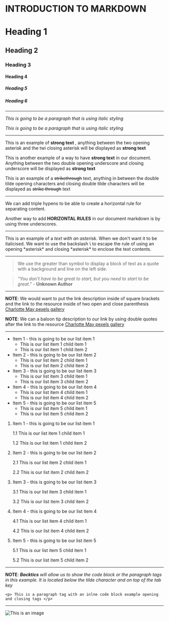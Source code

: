 # INTRODUCTION TO MARKDOWN

<!--HEADING-->
# Heading 1

## Heading 2

### Heading 3

#### Heading 4

##### Heading 5

##### Heading 6

---

<!--Italics-->

_This is going to be a paragraph that is using italic styling_

*This is going to be a paragraph that is using italic styling*

---

<!--Strong-->

This is an example of **strong text** , anything between the two opening asterisk and the twi closing asterisk will be displayed as **strong text**

This is another example of a way to have __strong text__ in our document. Anything between the two double opening underscore and closing underscore will be displayed as __strong text__

<!--Strike Through-->

This is an example of a ~~strikethrough~~ text, anything in between the double tilde opening characters and closing double tilde characters will be displayed as ~~strike through~~ text

---
<!--Horizontal Rule-->

We can add triple hypens to be able to create a horizontal rule for separating content.

Another way to add __HORIZONTAL RULES__ in our document markdown is by using three underscores.
___

<!--Escape Character Rule using Backslash-->

This is an example of a *text with an asterisk*. When we don't want it to be italicised. We want to use the backslash \ to escape the rule of using an opening \*asterisk* and closing \*asterisk* to enclose the text contents.

---

<!--Blockquote Rule-->

> We use the greater than symbol to display a block of text as a quote with a background and line on the left side.

> *"You don't have to be great to start, but you need to start to be great."* - __Unknown Author__

---

<!--Link Rule-->

**NOTE**: We would want to put the link description inside of square brackets and the link to the resource inside of two open and close parenthesis
[Charlotte May pexels gallery](https://images.pexels.com/photos/5946966/pexels-photo-5946966.jpeg?auto=compress&cs=tinysrgb&w=1260&h=750&dpr=2)

__NOTE__: We can a baloon tip description to our link by using double quotes after the link to the resource
[Charlotte May pexels gallery](https://images.pexels.com/photos/5946966/pexels-photo-5946966.jpeg?auto=compress&cs=tinysrgb&w=1260&h=750&dpr=2 "This is from Charlotte May pexel photo gallery")


---

<!--List Item Rules-->

<!--UNORDERED LISTS-->

* Item 1 - this is going to be our list item 1
  *    This is our list item 1 child item 1
  *    This is our list item 1 child item 2
* Item 2 - this is going to be our list item 2
  *    This is our list item 2 child item 1
  *    This is our list item 2 child item 2
* Item 3 - this is going to be our list item 3
  *    This is our list item 3 child item 1
  *    This is our list item 3 child item 2
* Item 4 - this is going to be our list item 4
  *    This is our list item 4 child item 1
  *    This is our list item 4 child item 2
* Item 5 - this is going to be our list item 5
  *    This is our list item 5 child item 1
  *    This is our list item 5 child item 2

<!--ORDERED LISTS-->

1. Item 1 - this is going to be our list item 1

    1.1 This is our list item 1 child item 1
    
    1.2 This is our list item 1 child item 2
    
2. Item 2 - this is going to be our list item 2
    
    2.1 This is our list item 2 child item 1
    
    2.2 This is our list item 2 child item 2
    
3. Item 3 - this is going to be our list item 3
    
    3.1 This is our list item 3 child item 1
    
    3.2 This is our list item 3 child item 2
    
4. Item 4 - this is going to be our list item 4
    
    4.1 This is our list item 4 child item 1
    
    4.2 This is our list item 4 child item 2

5. Item 5 - this is going to be our list item 5
   
    5.1 This is our list item 5 child item 1
    
    5.2 This is our list item 5 child item 2

---

<!--Code Block Inline Example Rule-->

**NOTE**: *__Backtics__ will allow us to show the code block or the paragraph tags in this example. It is located  below the tilde character and on top of the tab key*

`<p> This is a paragraph tag with an inlne code block example opening and closing tags </p>`

---

<!--IMAGE Rule-->

![This is an image](https://images.pexels.com/photos/3551722/pexels-photo-3551722.jpeg?auto=compress&cs=tinysrgb&w=1260&h=750&dpr=2 "Link to a coffee image")

